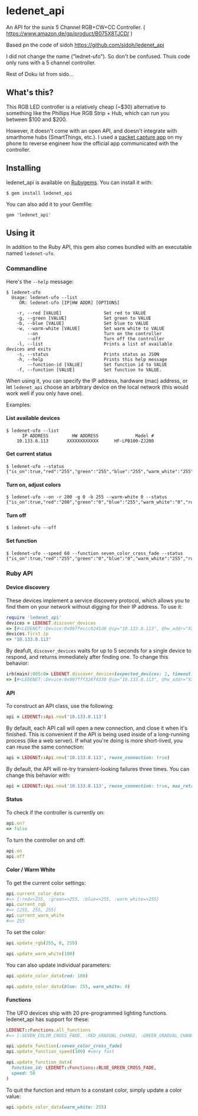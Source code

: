 # ledenet_api
An API for the sunix 5 Channel RGB+CW+CC Controller. ( https://www.amazon.de/gp/product/B075X8TJCD/ )

Based pn the code of sidoh https://github.com/sidoh/ledenet_api

I did not change the name ("lednet-ufo"). So don't be confused. Thuis code only runs with a 5 channel controller.

Rest of Doku ist from sido...

## What's this?
This RGB LED controller is a relatively cheap (~$30) alternative to something like the Phillips Hue RGB Strip + Hub, which can run you between $100 and $200. 

However, it doesn't come with an open API, and doesn't integrate with smarthome hubs (SmartThings, etc.). I used a [packet capture app](https://play.google.com/store/apps/details?id=app.greyshirts.sslcapture&hl=en) on my phone to reverse engineer how the official app communicated with the controller.

## Installing

ledenet_api is available on [Rubygems](https://rubygems.org). You can install it with:

```
$ gem install ledenet_api
```

You can also add it to your Gemfile:

```
gem 'ledenet_api'
```

## Using it

In addition to the Ruby API, this gem also comes bundled with an executable named `ledenet-ufo`.

### Commandline

Here's the `--help` message:

```
$ ledenet-ufo
  Usage: ledenet-ufo --list
     OR: ledenet-ufo [IP|HW ADDR] [OPTIONS]

    -r, --red [VALUE]                Set red to VALUE
    -g, --green [VALUE]              Set green to VALUE
    -b, --blue [VALUE]               Set blue to VALUE
    -w, --warm-white [VALUE]         Set warm white to VALUE
        --on                         Turn on the controller
        --off                        Turn off the controller
    -l, --list                       Prints a list of available devices and exits
    -s, --status                     Prints status as JSON
    -h, --help                       Prints this help message
        --function-id [VALUE]        Set function id to VALUE
    -f, --function [VALUE]           Set function to VALUE.
```

When using it, you can specify the IP address, hardware (mac) address, or let `ledenet_api` choose an arbitrary device on the local network (this would work well if you only have one).

Examples:

#### List available devices

```
$ ledenet-ufo --list
      IP ADDRESS         HW ADDRESS              Model #
    10.133.8.113       XXXXXXXXXXXX      HF-LPB100-ZJ200
```

#### Get current status

```
$ ledenet-ufo --status
{"is_on":true,"red":"255","green":"255","blue":"255","warm_white":"255","running_function?":false,"speed":61,"speed_packet_value":"12","function_name":"NO_FUNCTION","function_id":"97"}
```

#### Turn on, adjust colors

```
$ ledenet-ufo --on -r 200 -g 0 -b 255 --warm-white 0 --status
{"is_on":true,"red":"200","green":"0","blue":"255","warm_white":"0","running_function?":false,"speed":99,"speed_packet_value":"0","function_name":"NO_FUNCTION","function_id":"97"}
```

#### Turn off

```
$ ledenet-ufo --off
```

#### Set function

```
$ ledenet-ufo --speed 60 --function seven_color_cross_fade --status
{"is_on":true,"red":"255","green":"0","blue":"0","warm_white":"255","running_function?":true,"speed":61,"speed_packet_value":"12","function_name":"SEVEN_COLOR_CROSS_FADE","function_id":"37"}
```

### Ruby API

#### Device discovery

These devices implement a service discovery protocol, which allows you to find them on your network without digging for their IP address. To use it:

```ruby
require 'ledenet_api'
devices = LEDENET.discover_devices
=> [#<LEDENET::Device:0x007feccc0241d8 @ip="10.133.8.113", @hw_addr="XXXXXXXXXXXX", @model="HF-LPB100-ZJ200">]
devices.first.ip
=> "10.133.8.113"
```

By deafult, `discover_devices` waits for up to 5 seconds for a single device to respond, and returns immediately after finding one. To change this behavior:

```ruby
irb(main):005:0> LEDENET.discover_devices(expected_devices: 2, timeout: 1)
=> [#<LEDENET::Device:0x007fff328f4330 @ip="10.133.8.113", @hw_addr="XXXXXXXXXXXX", @model="HF-LPB100-ZJ200">]
```

#### API

To construct an API class, use the following:

```ruby
api = LEDENET::Api.new('10.133.8.113')
```

By default, each API call will open a new connection, and close it when it's finished. This is convenient if the API is being used inside of a long-running process (like a web server). If what you're doing is more short-lived, you can reuse the same connection:

```ruby
api = LEDENET::Api.new('10.133.8.113', reuse_connection: true)
```

By default, the API will re-try transient-looking failures three times. You can change this behavior with:

```ruby
api = LEDENET::Api.new('10.133.8.113', reuse_connection: true, max_retries: 0)
```

#### Status

To check if the controller is currently on:

```ruby
api.on?
=> false
```

To turn the controller on and off:

```ruby
api.on
api.off
```

#### Color / Warm White

To get the current color settings:

```ruby
api.current_color_data
#=> {:red=>255, :green=>255, :blue=>255, :warm_white=>255}
api.current_rgb
#=> [255, 255, 255]
api.current_warm_white
#=> 255
```

To set the color:

```ruby
api.update_rgb(255, 0, 255)

api.update_warm_white(100)
```

You can also update individual parameters:

```ruby
api.update_color_data(red: 100)

api.update_color_data(blue: 255, warm_white: 0)
```

#### Functions

The UFO devices ship with 20 pre-programmed lighting functions. ledenet_api has support for these:

```ruby
LEDENET::Functions.all_functions
#=> [:SEVEN_COLOR_CROSS_FADE, :RED_GRADUAL_CHANGE, :GREEN_GRADUAL_CHANGE, :BLUE_GRADUAL_CHANGE, :YELLOW_GRADUAL_CHANGE, :CYAN_GRADUAL_CHANGE, :PURPLE_GRADUAL_CHANGE, :WHITE_GRADUAL_CHANGE, :RED_GREEN_CROSS_FADE, :RED_BLUE_CROSS_FADE, :SEVEN_COLOR_STROBE_FLASH, :RED_STROBE_FLASH, :GREEN_STROBE_FLASH, :BLUE_STROBE_FLASH, :YELLOW_STROBE_FLASH, :CYAN_STROBE_FLASH, :PURPLE_STROBE_FLASH, :WHITE_STROBE_FLASH, :SEVEN_COLOR_JUMPING_CHANGE, :GREEN_BLUE_CROSS_FADE]
```

```ruby
api.update_function(:seven_color_cross_fade)
api.update_function_speed(100) #very fast

api.update_function_data(
  function_id: LEDENET::Functions::BLUE_GREEN_CROSS_FADE,
  speed: 50
)
```

To quit the function and return to a constant color, simply update a color value:

```ruby
api.update_color_data(warm_white: 255)
```
